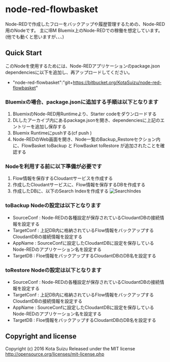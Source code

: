# node-red-flowbasket

Node-REDで作成したフローをバックアップや履歴管理するための、Node-RED用のNodeです。
主にIBM Bluemix上のNode-REDでの稼働を想定しています。(他でも動くと思いますが、、、)

## Quick Start

このNodeを使用するためには、Node-REDアプリケーションのpackage.json dependenciesに以下を追加し、再アップロードしてください。

- "node-red-flowbasket":"git+https://bitbucket.org/KotaSuizu/node-red-flowbasket"

### Bluemixの場合、package.jsonに追加する手順は以下となります
1. BluemixのNode-RED用Runtimeより、Starter codeをダウンロードする
2. DLしたアーカイブ内にあるpackage.jsonを開き、dependenciesに上記のエントリーを追加し保存する
3. Bluemix Runtimeにpushする(cf push <Application Name>)
4. Node-REDのWeb画面を開き、Node一覧のBackup_Restoreセクション内に、FlowBasket toBackup と FlowBasket toRestore が追加されたことを確認する

### Nodeを利用する前に以下準備が必要です
1. Flow情報を保存するCloudantサービスを作成する
2. 作成したCloudantサービスに、Flow情報を保存するDBを作成する
3. 作成したDBに、以下のSearch Indexを作成する
![SearchIndes](https://db.tt/PaI16Y3u)

### toBackup Nodeの設定は以下となります
- SourceConf : Node-REDの各種設定が保存されているCloudantDBの接続情報を設定する
- TargetConf : 上記DB内に格納されているFlow情報をバックアップするCloudantDBの接続情報を設定する
- AppName : SourceConfに設定したCloudantDBに設定を保存しているNode-REDのアプリケーション名を設定する
- TargetDB : Floe情報をバックアップするCloudantDBのDB名を設定する

### toRestore Nodeの設定は以下となります
- SourceConf : Node-REDの各種設定が保存されているCloudantDBの接続情報を設定する
- TargetConf : 上記DB内に格納されているFlow情報をバックアップするCloudantDBの接続情報を設定する
- AppName : SourceConfに設定したCloudantDBに設定を保存しているNode-REDのアプリケーション名を設定する
- TargetDB : Floe情報をバックアップするCloudantDBのDB名を設定する

## Copyright and license

Copyright (c) 2016 Kota Suizu
Released under the MIT license
http://opensource.org/licenses/mit-license.php
